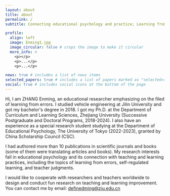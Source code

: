 ```yaml
---
layout: about
title: about
permalink: /
subtitle: Connecting educational psychology and practice; Learning from errors

profile:
  align: left
  image: Enming1.jpg
  image_circular: false # crops the image to make it circular
  more_info: >
    <p></p>
    <p>...</p>
    <p>...</p>

news: true # includes a list of news items
selected_papers: true # includes a list of papers marked as "selected={true}"
social: true # includes social icons at the bottom of the page
---
```


Hi, I am ZHANG Enming, an educational researcher emphasizing on the filed of learning from errors. I studied vehicle engineering at Jilin University and got my bachelor's degree in 2018. I got my Ph.D. at the Department of Curriculum and Learning Sciences, Zhejiang University (Successive Postgraduate and Doctoral Programs, 2018-2024). I also have an experience as a special research student studying at the Department of Educational Psychology, The University of Tokyo (2022-2023), granted by China Scholarship Council (CSC).

I had authored more than 10 publications in scientific journals and books (some of them were translating articles and books). My research interests fall in educational psychology and its connection with teaching and learning practices, including the topics of learning from errors, self-regulated learning, and teacher judgments.

I would like to cooperate with researchers and teachers worldwide to design and conduct fun research on teaching and learning improvement. You can contact me by email: definedming@zju.edu.cn